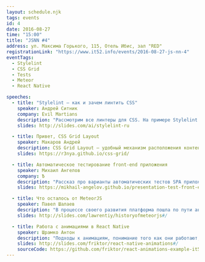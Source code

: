 ```yaml
---
layout: schedule.njk
tags: events
id: 4
date: 2016-08-27
time: "15:00"
title: "JSNN #4"
address: ул. Максима Горького, 115, Отель Ибис, зал "RED"
registrationLink: "https://www.it52.info/events/2016-08-27-js-nn-4"
eventTags:
  - Stylelint
  - CSS Grid
  - Tests
  - Meteor
  - React Native

speeches:
  - title: "Stylelint — как и зачем линтить CSS"
    speaker: Андрей Ситник
    company: Evil Martians
    description: "Рассмотрим все линтеры для CSS. На примере Stylelint и Stylefmt объясним, как правильно использовать линтер в организации коллектива."
    slides: http://slides.com/ai/stylelint-ru

  - title: Привет, CSS Grid Layout
    speaker: Макаров Андрей
    description: CSS Grid Layout – удобный механизм расположения контента по виртуальной сетке
    slides: https://r3nya.github.io/css-grid/

  - title: Автоматическое тестирование front-end приложения
    speaker: Михаил Ангелов
    company: Ѣ
    description: "Рассказ про варианты автоматических тестов SPA приложений Практические примеры unit, integration, end-2-end тестов"
    slides: https://mikhail-angelov.github.io/presentation-test-front-end/

  - title: Что осталось от MeteorJS
    speaker: Павел Шалаев
    description: "В процессе своего развития платформа пошла по пути активной интеграции, а не замыкания в себе. Посмотрим, пошло ли это ей на пользу. Удалось ли решить проблемы и требования, предъявляемые профессиональным сообществом."
    slides: http://slides.com/lawrentiy/historyofmeteorjs#/

  - title: Работа с анимациями в React Native
    speaker: Шрамко Антон
    description: "Подходы к анимациям, понимание того как они работают, дополнительные библиотеки по работе с анимациями"
    slides: http://slides.com/friktor/react-native-animations#/
    sourceCode: https://github.com/friktor/react-animations-example-it52-jsnn-4
---
```


<!-- И снова поговорим о фронтенде. На этот раз у нас в гостях будет [Андрей Ситник](http://sitnik.ru/), автор [Autoprefixer](https://github.com/postcss/autoprefixer) и [PostCSS](https://github.com/postcss/postcss) — библиотек, которые используют Google, Github, Facebook и другие почтенные компании.






Есть идеи или предложения? Хочешь что-то рассказать?
Пишите мне в [telegram](https://telegram.me/r3nya) или [почту](mailto:hello-jsnn@pm.me).

Приходите, будет интересно! -->
